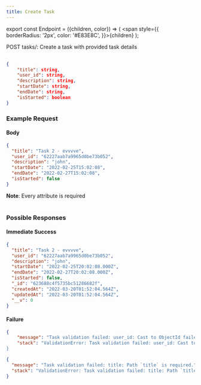 ```yaml
---
title: Create Task
---
```


export const Endpoint = ({children, color}) => ( <span style={{
borderRadius: '2px',
color: '#E83E8C',
}}>{children}</span> );

<Endpoint>POST tasks/</Endpoint>: Create a task with provided task details <br></br>

```json
{
    "title": string,
    "user_id": string,
    "description": string,
    "startDate": string,
    "endDate": string,
    "isStarted": boolean
}
```

### Example Request

#### Body

```json
{
  "title": "Task 2 - evvvve",
  "user_id": "62227aab7a9965d0be73b052",
  "description": "john",
  "startDate": "2022-02-25T15:02:08",
  "endDate": "2022-02-27T15:02:08",
  "isStarted": false
}
```

**Note**: Every attribute is required <br></br>

### Possible Responses

#### Immediate Success

```json
{
  "title": "Task 2 - evvvve",
  "user_id": "62227aab7a9965d0be73b052",
  "description": "john",
  "startDate": "2022-02-25T20:02:08.000Z",
  "endDate": "2022-02-27T20:02:08.000Z",
  "isStarted": false,
  "_id": "623688c4f5735bc51286682f",
  "createdAt": "2022-03-20T01:52:04.564Z",
  "updatedAt": "2022-03-20T01:52:04.564Z",
  "__v": 0
}
```

#### Failure

```json
{
    "message": "Task validation failed: user_id: Cast to ObjectId failed for value \"62227aab7a99673b052\" (type string) at path \"user_id\"",
    "stack": "ValidationError: Task validation failed: user_id: Cast to ObjectId failed for value \"62227aab7a99673b052\" (type string) at path \"user_id\"
}
```

```json
{
  "message": "Task validation failed: title: Path `title` is required.",
  "stack": "ValidationError: Task validation failed: title: Path `title` is required."
}
```
